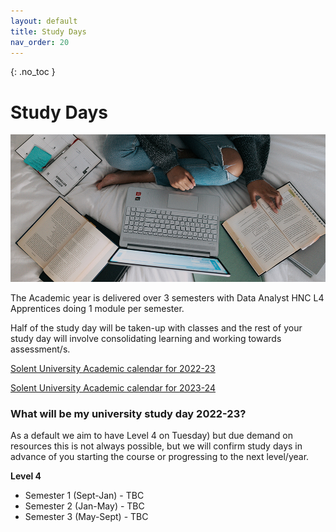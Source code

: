 ```yaml
---
layout: default
title: Study Days
nav_order: 20
---
```


{: .no_toc }

# Study Days

![windows-v94mlgvsza4-unsplash.jpg](./images/windows-v94mlgvsza4-unsplash.jpg)

The Academic year is delivered over 3 semesters with Data Analyst HNC L4 Apprentices doing 1 module per semester.

Half of the study day will be taken-up with classes and the rest of your study day will involve consolidating learning and working towards assessment/s.

[Solent University Academic calendar for 2022-23](https://students.solent.ac.uk/official-documents/policy-governance-and-information/academic-calendar-2022-23.pdf)

[Solent University Academic calendar for 2023-24](https://students.solent.ac.uk/official-documents/policy-governance-and-information/academic-calendar-2023-24.pdf)

### What will be my university study day 2022-23?

As a default we aim to have Level 4 on Tuesday) but due demand on resources this is not always possible, but we will confirm study days in advance of you starting the course or progressing to the next level/year.

**Level 4**

* Semester 1 (Sept-Jan) - TBC
* Semester 2 (Jan-May) - TBC
* Semester 3 (May-Sept) - TBC


